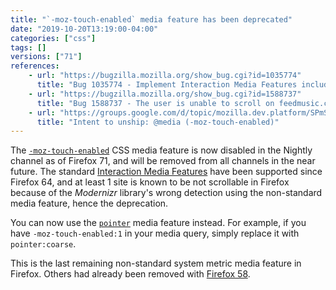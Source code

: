 ```yaml
---
title: "`-moz-touch-enabled` media feature has been deprecated"
date: "2019-10-20T13:19:00-04:00"
categories: ["css"]
tags: []
versions: ["71"]
references:
    - url: "https://bugzilla.mozilla.org/show_bug.cgi?id=1035774"
      title: "Bug 1035774 - Implement Interaction Media Features including pointer:coarse that replaces non-standard -moz-touch-enabled"
    - url: "https://bugzilla.mozilla.org/show_bug.cgi?id=1588737"
      title: "Bug 1588737 - The user is unable to scroll on feedmusic.com on Yoga devices (caused by Modernizr.touch having different values in Firefox vs. Chrome, caused by -moz-touch-enabled)"
    - url: "https://groups.google.com/d/topic/mozilla.dev.platform/SPmSiWfn1Ts/discussion"
      title: "Intent to unship: @media (-moz-touch-enabled)"
---
```

The [`-moz-touch-enabled`](https://developer.mozilla.org/docs/Web/CSS/@media/-moz-touch-enabled) CSS media feature is now disabled in the Nightly channel as of Firefox 71, and will be removed from all channels in the near future. The standard [Interaction Media Features](https://drafts.csswg.org/mediaqueries-4/#mf-interaction) have been supported since Firefox 64, and at least 1 site is known to be not scrollable in Firefox because of the *Modernizr* library's wrong detection using the non-standard media feature, hence the deprecation.

You can now use the [`pointer`](https://developer.mozilla.org/docs/Web/CSS/@media/pointer) media feature instead. For example, if you have `-moz-touch-enabled:1` in your media query, simply replace it with `pointer:coarse`.

This is the last remaining non-standard system metric media feature in Firefox. Others had already been removed with [Firefox 58](https://www.fxsitecompat.dev/en-CA/docs/2017/non-standard-system-metric-pseudo-classes-and-media-features-have-been-removed/).
